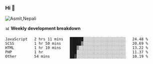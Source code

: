 ### Hi 👋

![Asmit,Nepali](https://media.giphy.com/media/L8K62iTDkzGX6/giphy.gif)
<!--
**asmit99nepali/asmit99nepali** is a ✨ _special_ ✨ repository because its `README.md` (this file) appears on your GitHub profile.

Here are some ideas to get you started:

- 🔭 I’m currently working on ...
- 🌱 I’m currently learning ...
- 👯 I’m looking to collaborate on ...
- 🤔 I’m looking for help with ...
- 💬 Ask me about ...
- 📫 How to reach me: ...
- 😄 Pronouns: ...
- ⚡ Fun fact: ...
-->


📊 **Weekly development breakdown**
<!--START_SECTION:waka-->
```text
JavaScript   2 hrs 11 mins   ██████░░░░░░░░░░░░░░░░░░░   24.48 % 
SCSS         1 hr 50 mins    █████▒░░░░░░░░░░░░░░░░░░░   20.69 % 
HTML         1 hr 10 mins    ███▒░░░░░░░░░░░░░░░░░░░░░   13.22 % 
PHP          1 hr            ███░░░░░░░░░░░░░░░░░░░░░░   11.37 % 
Other        54 mins         ██▓░░░░░░░░░░░░░░░░░░░░░░   10.19 % 
```
<!--END_SECTION:waka-->


